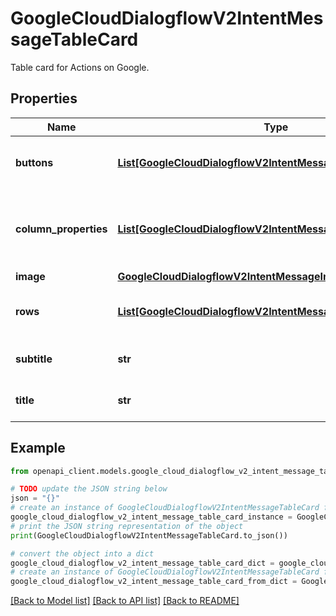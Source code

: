 # GoogleCloudDialogflowV2IntentMessageTableCard

Table card for Actions on Google.

## Properties

Name | Type | Description | Notes
------------ | ------------- | ------------- | -------------
**buttons** | [**List[GoogleCloudDialogflowV2IntentMessageBasicCardButton]**](GoogleCloudDialogflowV2IntentMessageBasicCardButton.md) | Optional. List of buttons for the card. | [optional] 
**column_properties** | [**List[GoogleCloudDialogflowV2IntentMessageColumnProperties]**](GoogleCloudDialogflowV2IntentMessageColumnProperties.md) | Optional. Display properties for the columns in this table. | [optional] 
**image** | [**GoogleCloudDialogflowV2IntentMessageImage**](GoogleCloudDialogflowV2IntentMessageImage.md) |  | [optional] 
**rows** | [**List[GoogleCloudDialogflowV2IntentMessageTableCardRow]**](GoogleCloudDialogflowV2IntentMessageTableCardRow.md) | Optional. Rows in this table of data. | [optional] 
**subtitle** | **str** | Optional. Subtitle to the title. | [optional] 
**title** | **str** | Required. Title of the card. | [optional] 

## Example

```python
from openapi_client.models.google_cloud_dialogflow_v2_intent_message_table_card import GoogleCloudDialogflowV2IntentMessageTableCard

# TODO update the JSON string below
json = "{}"
# create an instance of GoogleCloudDialogflowV2IntentMessageTableCard from a JSON string
google_cloud_dialogflow_v2_intent_message_table_card_instance = GoogleCloudDialogflowV2IntentMessageTableCard.from_json(json)
# print the JSON string representation of the object
print(GoogleCloudDialogflowV2IntentMessageTableCard.to_json())

# convert the object into a dict
google_cloud_dialogflow_v2_intent_message_table_card_dict = google_cloud_dialogflow_v2_intent_message_table_card_instance.to_dict()
# create an instance of GoogleCloudDialogflowV2IntentMessageTableCard from a dict
google_cloud_dialogflow_v2_intent_message_table_card_from_dict = GoogleCloudDialogflowV2IntentMessageTableCard.from_dict(google_cloud_dialogflow_v2_intent_message_table_card_dict)
```
[[Back to Model list]](../README.md#documentation-for-models) [[Back to API list]](../README.md#documentation-for-api-endpoints) [[Back to README]](../README.md)


